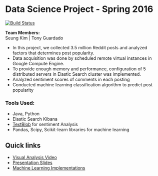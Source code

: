 # Data Science Project - Spring 2016

[![Build Status](https://travis-ci.org/csula/datascience-spring-2016.svg?branch=master)](https://travis-ci.org/csula/datascience-spring-2016)

**Team Members:**  
Seung Kim | Tony Guardado  

* In this project, we collected 3.5 million Reddit posts and analyzed factors that determines post popularity.  
* Data acquisition was done by scheduled remote virtual instances in Google Compute Engine.  
* To provide enough memory and performance, configuration of 5 distributed servers in Elastic Search cluster was implemented.
* Analyzed sentiment scores of comments in each posting
* Conducted machine learning classification algorithm to predict post popularity

### Tools Used:
* Java, Python
* Elastic Search Kibana
* [TextBlob][4] for sentiment Analysis
* Pandas, Scipy, Scikit-learn libraries for machine learning

## Quick links
* [Visual Analysis Video][1]
* [Presentation Slides][2]
* [Machine Learning Implementations][3]

[1]: https://youtu.be/n615gJwOKaw
[2]: https://github.com/seungkim11/beautiful-data-project-victorious-secret/blob/master/presentation.pdf
[3]: https://github.com/seungkim11/beautiful-data-project-victorious-secret/blob/master/python/Reddit_Analysis.ipynb
[4]: http://textblob.readthedocs.io/en/dev/
